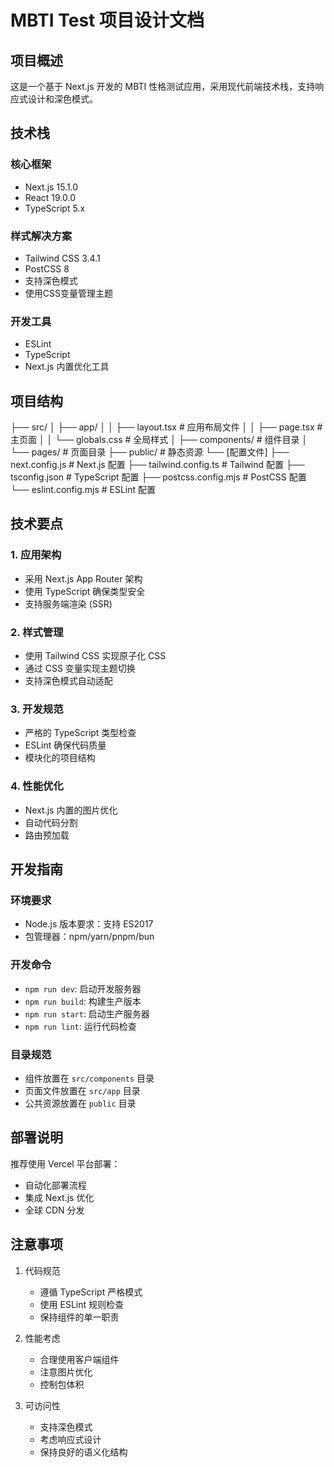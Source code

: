 # MBTI Test 项目设计文档

## 项目概述

这是一个基于 Next.js 开发的 MBTI 性格测试应用，采用现代前端技术栈，支持响应式设计和深色模式。

## 技术栈

### 核心框架
- Next.js 15.1.0
- React 19.0.0
- TypeScript 5.x

### 样式解决方案
- Tailwind CSS 3.4.1
- PostCSS 8
- 支持深色模式
- 使用CSS变量管理主题

### 开发工具
- ESLint
- TypeScript
- Next.js 内置优化工具

## 项目结构 
├── src/
│ ├── app/
│ │ ├── layout.tsx # 应用布局文件
│ │ ├── page.tsx # 主页面
│ │ └── globals.css # 全局样式
│ ├── components/ # 组件目录
│ └── pages/ # 页面目录
├── public/ # 静态资源
└── [配置文件]
├── next.config.js # Next.js 配置
├── tailwind.config.ts # Tailwind 配置
├── tsconfig.json # TypeScript 配置
├── postcss.config.mjs # PostCSS 配置
└── eslint.config.mjs # ESLint 配置

## 技术要点

### 1. 应用架构
- 采用 Next.js App Router 架构
- 使用 TypeScript 确保类型安全
- 支持服务端渲染 (SSR)

### 2. 样式管理
- 使用 Tailwind CSS 实现原子化 CSS
- 通过 CSS 变量实现主题切换
- 支持深色模式自动适配

### 3. 开发规范
- 严格的 TypeScript 类型检查
- ESLint 确保代码质量
- 模块化的项目结构

### 4. 性能优化
- Next.js 内置的图片优化
- 自动代码分割
- 路由预加载

## 开发指南

### 环境要求
- Node.js 版本要求：支持 ES2017
- 包管理器：npm/yarn/pnpm/bun

### 开发命令
- `npm run dev`: 启动开发服务器
- `npm run build`: 构建生产版本
- `npm run start`: 启动生产服务器
- `npm run lint`: 运行代码检查

### 目录规范
- 组件放置在 `src/components` 目录
- 页面文件放置在 `src/app` 目录
- 公共资源放置在 `public` 目录

## 部署说明

推荐使用 Vercel 平台部署：
- 自动化部署流程
- 集成 Next.js 优化
- 全球 CDN 分发

## 注意事项

1. 代码规范
   - 遵循 TypeScript 严格模式
   - 使用 ESLint 规则检查
   - 保持组件的单一职责

2. 性能考虑
   - 合理使用客户端组件
   - 注意图片优化
   - 控制包体积

3. 可访问性
   - 支持深色模式
   - 考虑响应式设计
   - 保持良好的语义化结构